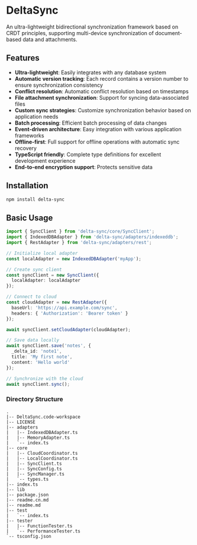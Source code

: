 # DeltaSync

An ultra-lightweight bidirectional synchronization framework based on CRDT principles, supporting multi-device synchronization of document-based data and attachments.

## Features

- **Ultra-lightweight**: Easily integrates with any database system
- **Automatic version tracking**: Each record contains a version number to ensure synchronization consistency
- **Conflict resolution**: Automatic conflict resolution based on timestamps
- **File attachment synchronization**: Support for syncing data-associated files
- **Custom sync strategies**: Customize synchronization behavior based on application needs
- **Batch processing**: Efficient batch processing of data changes
- **Event-driven architecture**: Easy integration with various application frameworks
- **Offline-first**: Full support for offline operations with automatic sync recovery
- **TypeScript friendly**: Complete type definitions for excellent development experience
- **End-to-end encryption support**: Protects sensitive data

## Installation

```bash
npm install delta-sync

```

## Basic Usage

```typescript
import { SyncClient } from 'delta-sync/core/SyncClient';
import { IndexedDBAdapter } from 'delta-sync/adapters/indexeddb';
import { RestAdapter } from 'delta-sync/adapters/rest';

// Initialize local adapter
const localAdapter = new IndexedDBAdapter('myApp');

// Create sync client
const syncClient = new SyncClient({
  localAdapter: localAdapter
});

// Connect to cloud
const cloudAdapter = new RestAdapter({
  baseUrl: 'https://api.example.com/sync',
  headers: { 'Authorization': 'Bearer token' }
});

await syncClient.setCloudAdapter(cloudAdapter);

// Save data locally
await syncClient.save('notes', {
  _delta_id: 'note1',
  title: 'My first note',
  content: 'Hello world'
});

// Synchronize with the cloud
await syncClient.sync();
```


### Directory Structure

```
.
|-- DeltaSync.code-workspace
|-- LICENSE
|-- adapters
|   |-- IndexedDBAdapter.ts
|   |-- MemoryAdapter.ts
|   `-- index.ts
|-- core
|   |-- CloudCoordinator.ts
|   |-- LocalCoordinator.ts
|   |-- SyncClient.ts
|   |-- SyncConfig.ts
|   |-- SyncManager.ts
|   `-- types.ts
|-- index.ts
|-- lib
|-- package.json
|-- readme.cn.md
|-- readme.md
|-- test
|   `-- index.ts
|-- tester
|   |-- FunctionTester.ts
|   `-- PerformanceTester.ts
`-- tsconfig.json

```